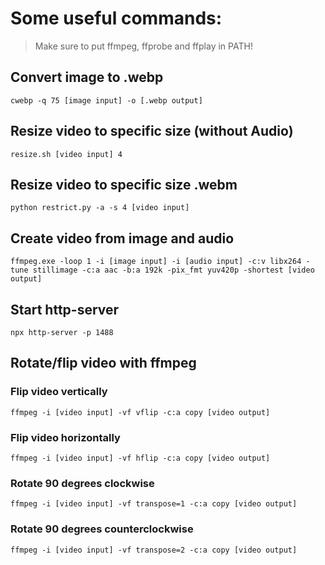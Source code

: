 # Some useful commands:
>Make sure to put ffmpeg, ffprobe and ffplay in PATH!

## Convert image to .webp
```
cwebp -q 75 [image input] -o [.webp output]
```

## Resize video to specific size (without Audio)
```
resize.sh [video input] 4
```

## Resize video to specific size .webm
```
python restrict.py -a -s 4 [video input]
```

## Create video from image and audio
```
ffmpeg.exe -loop 1 -i [image input] -i [audio input] -c:v libx264 -tune stillimage -c:a aac -b:a 192k -pix_fmt yuv420p -shortest [video output]
```

## Start http-server
```
npx http-server -p 1488
```

## Rotate/flip video with ffmpeg

### Flip video  vertically
```
ffmpeg -i [video input] -vf vflip -c:a copy [video output]
```

### Flip video horizontally
```
ffmpeg -i [video input] -vf hflip -c:a copy [video output]
```

### Rotate 90 degrees clockwise
```
ffmpeg -i [video input] -vf transpose=1 -c:a copy [video output]
```

### Rotate 90 degrees counterclockwise
```
ffmpeg -i [video input] -vf transpose=2 -c:a copy [video output]
```
